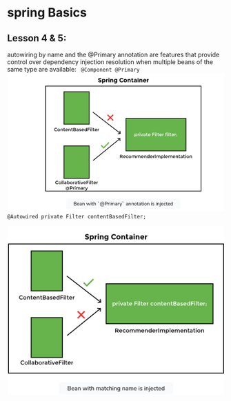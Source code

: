 # spring Basics

## Lesson 4 & 5:
 autowiring by name and the @Primary annotation
 are features that provide control over dependency 
 injection resolution when multiple beans of the same type are available:
`
 @Component
 @Primary`
![alt-text](./imgs/primary.png "optional-title")
``@Autowired
 private Filter contentBasedFilter;``

![alt-text](./imgs/prioritybyname.png "optional-title")
